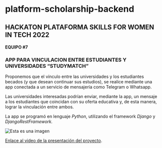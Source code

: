 # platform-scholarship-backend
## HACKATON PLATAFORMA SKILLS FOR WOMEN IN TECH 2022

#### EQUIPO #7

### APP PARA VINCULACION ENTRE ESTUDIANTES Y UNIVERSIDADES “STUDYMATCH”

Proponemos que el vínculo entre las universidades y los estudiantes becados (y que desean continuar sus estudios), se realice mediante una app conectada a un servicio de mensajería como Telegram o Whatsapp.

Las universidades interesadas podrían enviar, mediante la app, un mensaje a los estudiantes que coincidan con su oferta educativa y, de esta manera, lograr la vinculación entre ambos.

La app se programó en lenguaje *Python*, utilizando el framework *Django* y *DjangoRestFramework.*

![Esta es una imagen](https://media.discordapp.net/attachments/1002359867073376306/1005935138896621598/base_de_datos.png)

[Enlace al video de la presentación del proyecto](https://youtu.be/nAeEZm63NOA).
